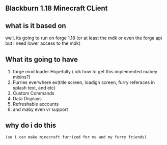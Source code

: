 
## Blackburn 1.18 Minecraft CLient 

## what is it based on 

well, its going to run on forge 1.18 (or at least the mdk or even the forge api but i need lower access to the mdk)


## What its going to have 
1. forge mod loader Hopefully ( idk how to get this implemented mabey mixins?)
2. Furries everwhere ex(title screen, loadign screen, furry referaces in splash text, and etc)
3. Custom Commands 
4. Data Displays 
5. Refreshable accounts
6. and maby even vr support


## why do  i do this 
`(so i can make minecraft furrized for me and my furry friends)`

